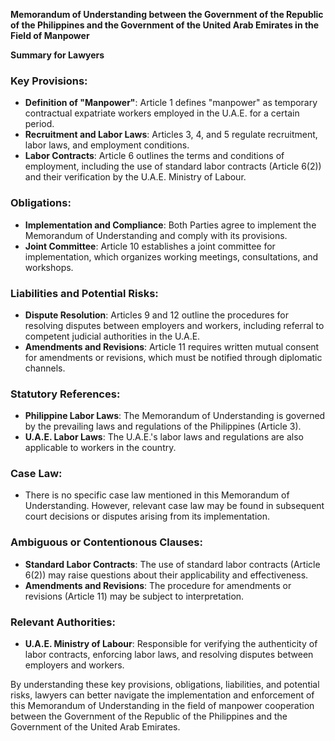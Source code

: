 **Memorandum of Understanding between the Government of the Republic of the Philippines and the Government of the United Arab Emirates in the Field of Manpower**

**Summary for Lawyers**

### Key Provisions:

*   **Definition of "Manpower"**: Article 1 defines "manpower" as temporary contractual expatriate workers employed in the U.A.E. for a certain period.
*   **Recruitment and Labor Laws**: Articles 3, 4, and 5 regulate recruitment, labor laws, and employment conditions.
*   **Labor Contracts**: Article 6 outlines the terms and conditions of employment, including the use of standard labor contracts (Article 6(2)) and their verification by the U.A.E. Ministry of Labour.

### Obligations:

*   **Implementation and Compliance**: Both Parties agree to implement the Memorandum of Understanding and comply with its provisions.
*   **Joint Committee**: Article 10 establishes a joint committee for implementation, which organizes working meetings, consultations, and workshops.

### Liabilities and Potential Risks:

*   **Dispute Resolution**: Articles 9 and 12 outline the procedures for resolving disputes between employers and workers, including referral to competent judicial authorities in the U.A.E.
*   **Amendments and Revisions**: Article 11 requires written mutual consent for amendments or revisions, which must be notified through diplomatic channels.

### Statutory References:

*   **Philippine Labor Laws**: The Memorandum of Understanding is governed by the prevailing laws and regulations of the Philippines (Article 3).
*   **U.A.E. Labor Laws**: The U.A.E.'s labor laws and regulations are also applicable to workers in the country.

### Case Law:

*   There is no specific case law mentioned in this Memorandum of Understanding. However, relevant case law may be found in subsequent court decisions or disputes arising from its implementation.

### Ambiguous or Contentionous Clauses:

*   **Standard Labor Contracts**: The use of standard labor contracts (Article 6(2)) may raise questions about their applicability and effectiveness.
*   **Amendments and Revisions**: The procedure for amendments or revisions (Article 11) may be subject to interpretation.

### Relevant Authorities:

*   **U.A.E. Ministry of Labour**: Responsible for verifying the authenticity of labor contracts, enforcing labor laws, and resolving disputes between employers and workers.

By understanding these key provisions, obligations, liabilities, and potential risks, lawyers can better navigate the implementation and enforcement of this Memorandum of Understanding in the field of manpower cooperation between the Government of the Republic of the Philippines and the Government of the United Arab Emirates.